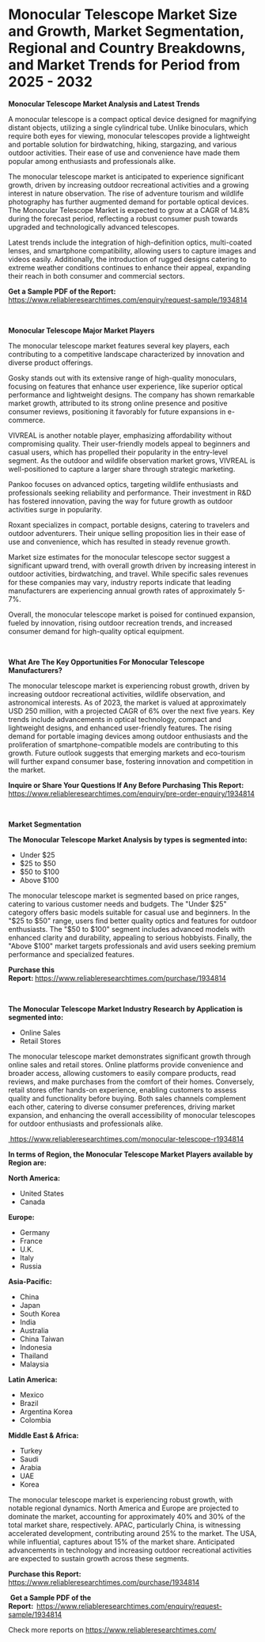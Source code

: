 <p><h1>Monocular Telescope Market Size and Growth, Market Segmentation, Regional and Country Breakdowns, and Market Trends for Period from 2025 -  2032</h1></p><p><strong>Monocular Telescope Market Analysis and Latest Trends</strong></p>
<p><p>A monocular telescope is a compact optical device designed for magnifying distant objects, utilizing a single cylindrical tube. Unlike binoculars, which require both eyes for viewing, monocular telescopes provide a lightweight and portable solution for birdwatching, hiking, stargazing, and various outdoor activities. Their ease of use and convenience have made them popular among enthusiasts and professionals alike.</p><p>The monocular telescope market is anticipated to experience significant growth, driven by increasing outdoor recreational activities and a growing interest in nature observation. The rise of adventure tourism and wildlife photography has further augmented demand for portable optical devices. The Monocular Telescope Market is expected to grow at a CAGR of 14.8% during the forecast period, reflecting a robust consumer push towards upgraded and technologically advanced telescopes. </p><p>Latest trends include the integration of high-definition optics, multi-coated lenses, and smartphone compatibility, allowing users to capture images and videos easily. Additionally, the introduction of rugged designs catering to extreme weather conditions continues to enhance their appeal, expanding their reach in both consumer and commercial sectors.</p></p>
<p><strong>Get a Sample PDF of the Report:&nbsp;</strong> <a href="https://www.reliableresearchtimes.com/enquiry/request-sample/1934814?utm_campaign=3444&utm_medium=2&utm_source=Github&utm_content=ia&utm_term=04042025&utm_id=monocular-telescope">https://www.reliableresearchtimes.com/enquiry/request-sample/1934814</a></p>
<p>&nbsp;</p>
<p><strong>Monocular Telescope Major Market Players</strong></p>
<p><p>The monocular telescope market features several key players, each contributing to a competitive landscape characterized by innovation and diverse product offerings.</p><p>Gosky stands out with its extensive range of high-quality monoculars, focusing on features that enhance user experience, like superior optical performance and lightweight designs. The company has shown remarkable market growth, attributed to its strong online presence and positive consumer reviews, positioning it favorably for future expansions in e-commerce.</p><p>VIVREAL is another notable player, emphasizing affordability without compromising quality. Their user-friendly models appeal to beginners and casual users, which has propelled their popularity in the entry-level segment. As the outdoor and wildlife observation market grows, VIVREAL is well-positioned to capture a larger share through strategic marketing.</p><p>Pankoo focuses on advanced optics, targeting wildlife enthusiasts and professionals seeking reliability and performance. Their investment in R&D has fostered innovation, paving the way for future growth as outdoor activities surge in popularity.</p><p>Roxant specializes in compact, portable designs, catering to travelers and outdoor adventurers. Their unique selling proposition lies in their ease of use and convenience, which has resulted in steady revenue growth.</p><p>Market size estimates for the monocular telescope sector suggest a significant upward trend, with overall growth driven by increasing interest in outdoor activities, birdwatching, and travel. While specific sales revenues for these companies may vary, industry reports indicate that leading manufacturers are experiencing annual growth rates of approximately 5-7%.</p><p>Overall, the monocular telescope market is poised for continued expansion, fueled by innovation, rising outdoor recreation trends, and increased consumer demand for high-quality optical equipment.</p></p>
<p>&nbsp;</p>
<p><strong>What Are The Key Opportunities For Monocular Telescope Manufacturers?</strong></p>
<p><p>The monocular telescope market is experiencing robust growth, driven by increasing outdoor recreational activities, wildlife observation, and astronomical interests. As of 2023, the market is valued at approximately USD 250 million, with a projected CAGR of 6% over the next five years. Key trends include advancements in optical technology, compact and lightweight designs, and enhanced user-friendly features. The rising demand for portable imaging devices among outdoor enthusiasts and the proliferation of smartphone-compatible models are contributing to this growth. Future outlook suggests that emerging markets and eco-tourism will further expand consumer base, fostering innovation and competition in the market.</p></p>
<p><strong>Inquire or Share Your Questions If Any Before Purchasing This Report:</strong> <a href="https://www.reliableresearchtimes.com/enquiry/pre-order-enquiry/1934814?utm_campaign=3444&utm_medium=2&utm_source=Github&utm_content=ia&utm_term=04042025&utm_id=monocular-telescope">https://www.reliableresearchtimes.com/enquiry/pre-order-enquiry/1934814</a></p>
<p>&nbsp;</p>
<p><strong>Market Segmentation</strong></p>
<p><strong>The Monocular Telescope Market Analysis by types is segmented into:</strong></p>
<p><ul><li>Under $25</li><li>$25 to $50</li><li>$50 to $100</li><li>Above $100</li></ul></p>
<p><p>The monocular telescope market is segmented based on price ranges, catering to various customer needs and budgets. The "Under $25" category offers basic models suitable for casual use and beginners. In the "$25 to $50" range, users find better quality optics and features for outdoor enthusiasts. The "$50 to $100" segment includes advanced models with enhanced clarity and durability, appealing to serious hobbyists. Finally, the "Above $100" market targets professionals and avid users seeking premium performance and specialized features.</p></p>
<p><strong>Purchase this Report:&nbsp;</strong><a href="https://www.reliableresearchtimes.com/purchase/1934814?utm_campaign=3444&utm_medium=2&utm_source=Github&utm_content=ia&utm_term=04042025&utm_id=monocular-telescope">https://www.reliableresearchtimes.com/purchase/1934814</a></p>
<p>&nbsp;</p>
<p><strong>The Monocular Telescope Market Industry Research by Application is segmented into:</strong></p>
<p><ul><li>Online Sales</li><li>Retail Stores</li></ul></p>
<p><p>The monocular telescope market demonstrates significant growth through online sales and retail stores. Online platforms provide convenience and broader access, allowing customers to easily compare products, read reviews, and make purchases from the comfort of their homes. Conversely, retail stores offer hands-on experience, enabling customers to assess quality and functionality before buying. Both sales channels complement each other, catering to diverse consumer preferences, driving market expansion, and enhancing the overall accessibility of monocular telescopes for outdoor enthusiasts and professionals alike.</p></p>
<p><a href="https://www.reliableresearchtimes.com/monocular-telescope-r1934814?utm_campaign=3444&utm_medium=2&utm_source=Github&utm_content=ia&utm_term=04042025&utm_id=monocular-telescope">&nbsp;https://www.reliableresearchtimes.com/monocular-telescope-r1934814</a></p>
<p><strong>In terms of Region, the Monocular Telescope Market Players available by Region are:</strong></p>
<p>
    <p> <strong> North America: </strong>
        <ul>
            <li>United States</li>
            <li>Canada</li>
        </ul>
        </p> 
    <p> <strong> Europe: </strong>
        <ul>
            <li>Germany</li>
            <li>France</li>
            <li>U.K.</li>
            <li>Italy</li>
            <li>Russia</li>
        </ul>
        </p> 
    <p> <strong> Asia-Pacific: </strong>
        <ul>
            <li>China</li>
            <li>Japan</li>
            <li>South Korea</li>
            <li>India</li>
            <li>Australia</li>
            <li>China Taiwan</li>
            <li>Indonesia</li>
            <li>Thailand</li>
            <li>Malaysia</li>
        </ul>
        </p> 
    <p> <strong> Latin America: </strong>
        <ul>
            <li>Mexico</li>
            <li>Brazil</li>
            <li>Argentina Korea</li>
            <li>Colombia</li>
        </ul>
        </p> 
    <p> <strong> Middle East & Africa: </strong>
        <ul>
            <li>Turkey</li>
            <li>Saudi</li>
            <li>Arabia</li>
            <li>UAE</li>
            <li>Korea</li>
        </ul>
    </p>
    </p>
<p><p>The monocular telescope market is experiencing robust growth, with notable regional dynamics. North America and Europe are projected to dominate the market, accounting for approximately 40% and 30% of the total market share, respectively. APAC, particularly China, is witnessing accelerated development, contributing around 25% to the market. The USA, while influential, captures about 15% of the market share. Anticipated advancements in technology and increasing outdoor recreational activities are expected to sustain growth across these segments.</p></p>
<p><strong>Purchase this Report: </strong><a href="https://www.reliableresearchtimes.com/purchase/1934814?utm_campaign=3444&utm_medium=2&utm_source=Github&utm_content=ia&utm_term=04042025&utm_id=monocular-telescope">https://www.reliableresearchtimes.com/purchase/1934814</a></p>
<p>&nbsp;<strong>Get a Sample PDF of the Report:&nbsp;&nbsp;</strong><a href="https://www.reliableresearchtimes.com/enquiry/request-sample/1934814?utm_campaign=3444&utm_medium=2&utm_source=Github&utm_content=ia&utm_term=04042025&utm_id=monocular-telescope">https://www.reliableresearchtimes.com/enquiry/request-sample/1934814</a></p>
<p><strong></strong></p>
<p>Check more reports on <a href="https://www.reliableresearchtimes.com/?utm_campaign=3444&utm_medium=2&utm_source=Github&utm_content=ia&utm_term=04042025&utm_id=monocular-telescope">https://www.reliableresearchtimes.com/</a></p>